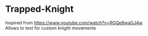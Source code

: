 # Trapped-Knight
Inspired from https://www.youtube.com/watch?v=RGQe8waGJ4w \
Allows to test for custom knight movements
